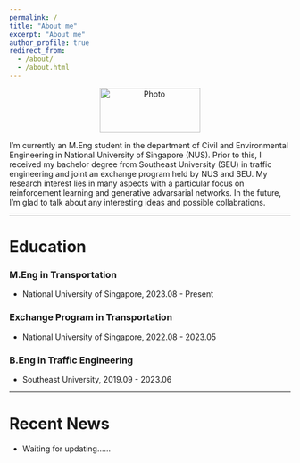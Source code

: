 ```yaml
---
permalink: /
title: "About me"
excerpt: "About me"
author_profile: true
redirect_from: 
  - /about/
  - /about.html
---
```


<!-- 
<p align="center">
  <img src="https://520yrn.github.io//files/image.png" alt="Photo" style="width: 180px;height: 80px;"/>
</p>
-->
<p align="center">
  <img src="https://520yrn.github.io//files/image.png" alt="Photo" style="width: 180px;height: 80px;"/>
</p>
I’m currently an M.Eng student in the department of Civil and Environmental Engineering in National University of Singapore (NUS). Prior to this, I received my bachelor degree from Southeast University (SEU) in traffic engineering and joint an exchange program held by NUS and SEU. My research interest lies in many aspects with a particular focus on reinforcement learning and generative advarsarial networks. In the future, I’m glad to talk about any interesting ideas and possible collabrations.
<hr/>

# Education

### M.Eng in Transportation
+ National University of Singapore, 2023.08 - Present

### Exchange Program in Transportation
+ National University of Singapore, 2022.08 - 2023.05

### B.Eng in Traffic Engineering
+ Southeast University, 2019.09 - 2023.06

<hr/>

# Recent News
* Waiting for updating......
